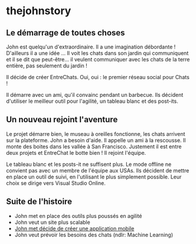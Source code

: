 thejohnstory
============
Le démarrage de toutes choses
-----------------------------

John est quelqu'un d'extraordinaire.
Il a une imagination débordante !
D'ailleurs il a une idée ...
Il voit les chats dans son jardin qui communiquent et il se dit que peut-être... il veulent communiquer avec les chats de la terre entière, pas seulement du jardin !

Il décide de créer EntreChats. Oui, oui : le premier réseau social pour Chats !

Il démarre avec un ami, qu'il convainc pendant un barbecue.
Ils décident d'utiliser le meilleur outil pour l'agilité, un tableau blanc et des post-its.

Un nouveau rejoint l'aventure
-----------------------------

Le projet démarre bien, le museau à oreilles fonctionne, les chats arrivent sur la plateforme. 
John a besoin d'aide.
Il appelle un ami à la rescousse. Il monte des boites dans les vallée à San Francisco. Justement il est entre deux projets et EntreChat le botte bien ! Il rejoint l'équipe.

Le tableau blanc et les posts-it ne suffisent plus. Le mode offline ne convient pas avec un membre de l'équipe aux USAs. Ils décident de mettre en place un outil de suivi, en l'utilisant le plus simplement possible.
Leur choix se dirige vers Visual Studio Online. 

Suite de l'histoire
-------------------
* John met en place des outils plus poussés en agilité
* John veut un site plus scalable
* [John met décide de créer une application mobile](https://github.com/emargraff/thejohnstory/blob/master/thejohnstory.md)
* John veut prévoir les besoins des chats (ndlr: Machine Learning)
